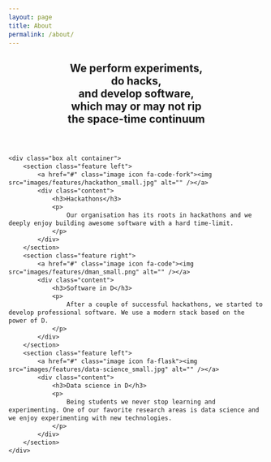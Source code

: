 ```yaml
---
layout: page
title: About
permalink: /about/
---
```


<div id="main">
	<header class="major container 75%">
		<h2>We perform experiments, <br />
			do hacks, <br />
			and develop software, <br />
		which may or may not rip
		<br />
		the space-time continuum</h2>
	</header>

	<div class="box alt container">
		<section class="feature left">
			<a href="#" class="image icon fa-code-fork"><img src="images/features/hackathon_small.jpg" alt="" /></a>
			<div class="content">
				<h3>Hackathons</h3>
				<p>
					Our organisation has its roots in hackathons and we deeply enjoy building awesome software with a hard time-limit.
				</p>
			</div>
		</section>
		<section class="feature right">
			<a href="#" class="image icon fa-code"><img src="images/features/dman_small.png" alt="" /></a>
			<div class="content">
				<h3>Software in D</h3>
				<p>
					After a couple of successful hackathons, we started to develop professional software. We use a modern stack based on the power of D.
				</p>
			</div>
		</section>
		<section class="feature left">
			<a href="#" class="image icon fa-flask"><img src="images/features/data-science_small.jpg" alt="" /></a>
			<div class="content">
				<h3>Data science in D</h3>
				<p>
					Being students we never stop learning and experimenting. One of our favorite research areas is data science and we enjoy experimenting with new technologies.
				</p>
			</div>
		</section>
	</div>


